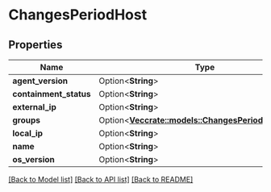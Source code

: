 # ChangesPeriodHost

## Properties

Name | Type | Description | Notes
------------ | ------------- | ------------- | -------------
**agent_version** | Option<**String**> |  | [optional]
**containment_status** | Option<**String**> |  | [optional]
**external_ip** | Option<**String**> |  | [optional]
**groups** | Option<[**Vec<crate::models::ChangesPeriodHostGroup>**](changes.HostGroup.md)> |  | [optional]
**local_ip** | Option<**String**> |  | [optional]
**name** | Option<**String**> |  | [optional]
**os_version** | Option<**String**> |  | [optional]

[[Back to Model list]](./README.md#documentation-for-models) [[Back to API list]](./README.md#documentation-for-api-endpoints) [[Back to README]](../README.md)
